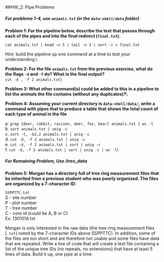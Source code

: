
##HW_2: Pipe Problems  

##### For problems 1-4, use `animals.txt` (in the `data-shell/data` folder)  

__Problem 1: For the pipeline below, describe the text that passes through each of the pipes and into the final redirect (`final.txt`).__

`cat animals.txt | head -n 5 | tail -n 3 | sort -r > final.txt`

Hint: build the pipeline up one command at a time to test your understanding.\  

__Problem 2: For the file `animals.txt` from the previous exercise, what do the flags `-d` and `-f` do?  What is the final output?__  
`cut -d , -f 2 animals.txt`\  

__Problem 3: What other command(s) could be added to this in a pipeline to list the animals the file contains (without any duplicates)?__\  

__Problem 4: Assuming your current directory is `data-shell/data/`, write a command with pipes that to produce a table that shows the total count of each type of animal in the file__

a.	`grep {deer, rabbit, raccoon, deer, fox, bear} animals.txt | wc -l`  
b.	`sort animals.txt | uniq -c`  
c.	`sort -t, -k2,2 animals.txt | uniq -c`  
d.	`cut -d, -f 2 animals.txt | uniq -c`  
e.	`cut -d, -f 2 animals.txt | sort | uniq -c`  
f.	`cut -d, -f 2 animals.txt | sort | uniq -c | wc -l`\  

##### For Remaining Problem, Use /tree_data  

__Problem 5: Morgan has a directory full of tree ring measurement files that he inherited from a previous student who was poorly organized. The files are organized by a 7-character ID:__

`SSPPTTC.txt`  
S - site number  
P - plot number  
T - tree number  
C - core id (could be A, B or C)  
Ex: 130101A.txt  

Morgan is only interested in the raw data (the tree ring measurement files [`.txt`] noted by the 7-character IDs above SSPPTTC). In addition, some of the files are too short and are therefore not usable and some files have data that are repeated. Write a line of code that will create a text file containing a list of the unique tree IDs (no repeats, no extensions) that have at least 5 lines of data. Build it up, one pipe at a time.

